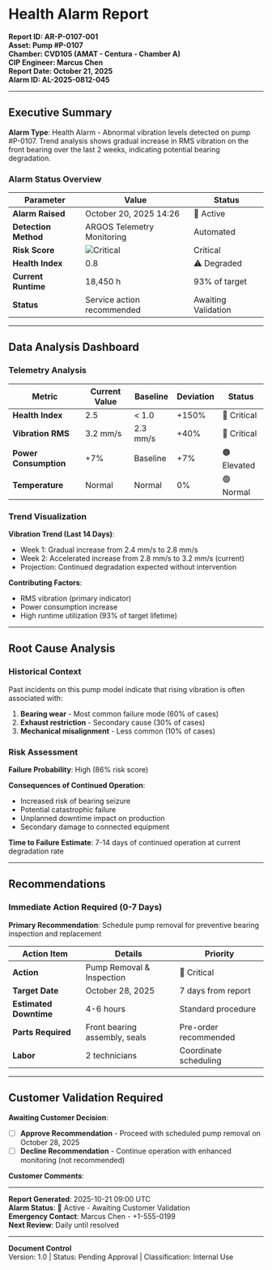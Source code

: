 # Health Alarm Report
**Report ID: AR-P-0107-001**  
**Asset: Pump #P-0107**  
**Chamber: CVD105 (AMAT - Centura - Chamber A)**  
**CIP Engineer: Marcus Chen**  
**Report Date: October 21, 2025**  
**Alarm ID: AL-2025-0812-045**

---

## Executive Summary

**Alarm Type**: Health Alarm - Abnormal vibration levels detected on pump #P-0107. Trend analysis shows gradual increase in RMS vibration on the front bearing over the last 2 weeks, indicating potential bearing degradation.

### Alarm Status Overview

| Parameter | Value | Status |
|-----------|-------|--------|
| **Alarm Raised** | October 20, 2025 14:26 | 🔴 Active |
| **Detection Method** | ARGOS Telemetry Monitoring | Automated |
| **Risk Score** | ![Critical](https://img.shields.io/badge/86%25-E57373?style=flat-square) | Critical |
| **Health Index** | 0.8 | ⚠️ Degraded |
| **Current Runtime** | 18,450 h | 93% of target |
| **Status** | Service action recommended | Awaiting Validation |

---

## Data Analysis Dashboard

### Telemetry Analysis

| Metric | Current Value | Baseline | Deviation | Status |
|--------|---------------|----------|-----------|--------|
| **Health Index** | 2.5 | < 1.0 | +150% | 🔴 Critical |
| **Vibration RMS** | 3.2 mm/s | 2.3 mm/s | +40% | 🔴 Critical |
| **Power Consumption** | +7% | Baseline | +7% | 🟠 Elevated |
| **Temperature** | Normal | Normal | 0% | 🟢 Normal |

### Trend Visualization

**Vibration Trend (Last 14 Days)**:
- Week 1: Gradual increase from 2.4 mm/s to 2.8 mm/s
- Week 2: Accelerated increase from 2.8 mm/s to 3.2 mm/s (current)
- Projection: Continued degradation expected without intervention

**Contributing Factors**:
- RMS vibration (primary indicator)
- Power consumption increase
- High runtime utilization (93% of target lifetime)

---

## Root Cause Analysis

### Historical Context

Past incidents on this pump model indicate that rising vibration is often associated with:
1. **Bearing wear** - Most common failure mode (60% of cases)
2. **Exhaust restriction** - Secondary cause (30% of cases)
3. **Mechanical misalignment** - Less common (10% of cases)

### Risk Assessment

**Failure Probability**: High (86% risk score)

**Consequences of Continued Operation**:
- Increased risk of bearing seizure
- Potential catastrophic failure
- Unplanned downtime impact on production
- Secondary damage to connected equipment

**Time to Failure Estimate**: 7-14 days of continued operation at current degradation rate

---

## Recommendations

### Immediate Action Required (0-7 Days)

**Primary Recommendation**: Schedule pump removal for preventive bearing inspection and replacement

| Action Item | Details | Priority |
|-------------|---------|----------|
| **Action** | Pump Removal & Inspection | 🔴 Critical |
| **Target Date** | October 28, 2025 | 7 days from report |
| **Estimated Downtime** | 4-6 hours | Standard procedure |
| **Parts Required** | Front bearing assembly, seals | Pre-order recommended |
| **Labor** | 2 technicians | Coordinate scheduling |


---

## Customer Validation Required

**Awaiting Customer Decision**:

- [ ] **Approve Recommendation** - Proceed with scheduled pump removal on October 28, 2025
- [ ] **Decline Recommendation** - Continue operation with enhanced monitoring (not recommended)

**Customer Comments**:

---

**Report Generated**: 2025-10-21 09:00 UTC  
**Alarm Status**: 🔴 Active - Awaiting Customer Validation  
**Emergency Contact**: Marcus Chen - +1-555-0199  
**Next Review**: Daily until resolved  

---

**Document Control**  
Version: 1.0 | Status: Pending Approval | Classification: Internal Use
